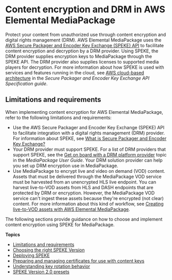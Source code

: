 # Content encryption and DRM in AWS Elemental MediaPackage<a name="using-encryption"></a>

Protect your content from unauthorized use through content encryption and digital rights management \(DRM\)\. AWS Elemental MediaPackage uses the [AWS Secure Packager and Encoder Key Exchange \(SPEKE\) API](https://aws.amazon.com/media/tech/speke-basics-secure-packager-encoder-key-exchange-api/) to facilitate content encryption and decryption by a DRM provider\. Using SPEKE, the DRM provider supplies encryption keys to MediaPackage through the SPEKE API\. The DRM provider also supplies licenses to supported media players for decryption\. For more information about how SPEKE is used with services and features running in the cloud, see [AWS cloud\-based architecture](https://docs.aws.amazon.com/speke/latest/documentation/what-is-speke.html#services-architecture) in the *Secure Packager and Encoder Key Exchange API Specification guide*\.

## Limitations and requirements<a name="encryption-requirements"></a>

When implementing content encryption for AWS Elemental MediaPackage, refer to the following limitations and requirements:
+ Use the AWS Secure Packager and Encoder Key Exchange \(SPEKE\) API to facilitate integration with a digital rights management \(DRM\) provider\. For information about SPEKE, see [What is Secure Packager and Encoder Key Exchange?](https://docs.aws.amazon.com/speke/latest/documentation/what-is-speke.html)
+ Your DRM provider must support SPEKE\. For a list of DRM providers that support SPEKE, see the [Get on board with a DRM platform provider](https://docs.aws.amazon.com/speke/latest/documentation/customer-onboarding.html#choose-drm-provider) topic in the *MediaPackage User Guide*\. Your DRM solution provider can help you set up DRM encryption use in MediaPackage\.
+ Use MediaPackage to encrypt live and video on demand \(VOD\) content\. Assets that must be delivered through the MediaPackage VOD service must be harvested from an unencrypted HLS live endpoint\. You can harvest live\-to\-VOD assets from HLS and DASH endpoints that are protected by DRM or encryption\. However, the MediaPackage VOD service can't ingest these assets because they're encrypted \(not clear\) content\. For more information about this kind of workflow, see [Creating live\-to\-VOD assets with AWS Elemental MediaPackage](ltov.md)\.

The following sections provide guidance on how to choose and implement content encryption using SPEKE for MediaPackage\.

**Topics**
+ [Limitations and requirements](#encryption-requirements)
+ [Choosing the right SPEKE Version](encryption-choosing-speke-version.md)
+ [Deploying SPEKE](encryption-deploying-speke.md)
+ [Preparing and managing certificates for use with content keys](drm-content-key-encryption.md)
+ [Understanding key rotation behavior](drm-content-key-rotation.md)
+ [SPEKE Version 2\.0 presets](drm-content-speke-v2-presets.md)